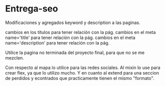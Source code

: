 # Entrega-seo
Modificaciones y agregados keyword y description a las paginas.

cambios en los títulos para tener relación con la pág.
cambios en el meta name='title' para tener relación con la pág.
cambios en el meta name='description' para tener relación con la pág.

Utilice la pagina no terminada del proyecto final, para que no se me mezclen. 

Con respecto al mapa lo utilice para las redes sociales.
Al mixin lo use para crear flex, ya que lo utilizo mucho.
Y en cuanto al extend para una seccion de perdidos y econtrados que practicamente tienen el mismo "formato".